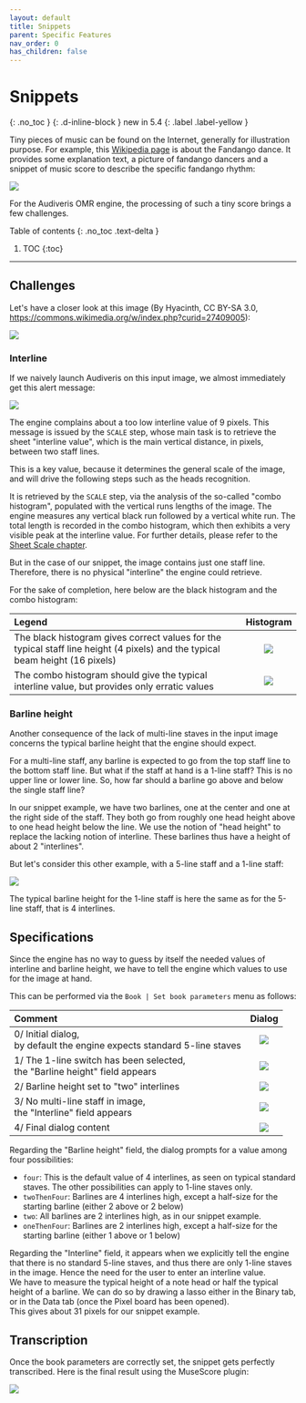 ```yaml
---
layout: default
title: Snippets
parent: Specific Features
nav_order: 0
has_children: false
---
```

# Snippets
{: .no_toc }
{: .d-inline-block }
new in 5.4
{: .label .label-yellow }

Tiny pieces of music can be found on the Internet, generally for illustration purpose.
For example, this [Wikipedia page](https://en.wikipedia.org/wiki/Fandango) is about the Fandango dance.
It provides some explanation text, a picture of fandango dancers and a snippet of music score to
describe the specific fandango rhythm:

![](../assets/images/fandango_wikipedia.png)

For the Audiveris OMR engine, the processing of such a tiny score brings a few challenges.

Table of contents
{: .no_toc .text-delta }
1. TOC
{:toc}
---

## Challenges

Let's have a closer look at this image (By Hyacinth, CC BY-SA 3.0, https://commons.wikimedia.org/w/index.php?curid=27409005):

![](../assets/images/Fandango_dance_pattern.png)

### Interline

If we naively launch Audiveris on this input image, we almost immediately get this alert message:

![](../assets/images/fandango_scale_alert.png)

The engine complains about a too low interline value of 9 pixels.
This message is issued by the ``SCALE`` step, whose main task is to retrieve the sheet "interline value",
which is the main vertical distance, in pixels, between two staff lines.

This is a key value, because it determines the general scale of the image, and will drive the following steps
such as the heads recognition.

It is retrieved by the ``SCALE`` step, via the analysis of the so-called "combo histogram", 
populated with the vertical runs lengths of the image.
The engine measures any vertical black run followed by a vertical white run.
The total length is recorded in the combo histogram, which then exhibits a very visible peak at the
interline value.
For further details, please refer to the [Sheet Scale chapter](../main/sheet_scale.md).

But in the case of our snippet, the image contains just one staff line.
Therefore, there is no physical "interline" the engine could retrieve.

For the sake of completion, here below are the black histogram and the combo histogram:

| Legend | Histogram|
| :---   | :---:|
|The black histogram gives correct values for the typical staff line height (4 pixels) and the typical beam height (16 pixels) | ![](../assets/images/fandango_black_histogram.png) |
|The combo histogram should give the typical interline value, but provides only erratic values | ![](../assets/images/fandango_combo_histogram.png)|

### Barline height

Another consequence of the lack of multi-line staves in the input image concerns the typical
barline height that the engine should expect.

For a multi-line staff, any barline is expected to go from the top staff line to the bottom staff line.
But what if the staff at hand is a 1-line staff? This is no upper line or lower line.
So, how far should a barline go above and below the single staff line?

In our snippet example, we have two barlines, one at the center and one at the right side of the staff.
They both go from roughly one head height above to one head height below the line.
We use the notion of "head height" to replace the lacking notion of interline.
These barlines thus have a height of about 2 "interlines".

But let's consider this other example, with a 5-line staff and a 1-line staff: 

![](../assets/images/drums_stave_sizes.png)

The typical barline height for the 1-line staff is here the same as for the 5-line staff, that is 4 interlines.

## Specifications

Since the engine has no way to guess by itself the needed values of interline and barline height, we have to tell the engine which values to use for the image at hand.

This can be performed via the ``Book | Set book parameters`` menu as follows:

| Comment | Dialog |
| :---    | :---:  |
| 0/ Initial dialog,<br> by default the engine expects standard 5-line staves  | ![](../assets/images/fandango_params_initial.png) |
| 1/ The 1-line switch has been selected,<br> the "Barline height" field appears | ![](../assets/images/fandango_params_1line.png) |
| 2/ Barline height set to "two" interlines | ![](../assets/images/fandango_params_barline_height.png) |
| 3/ No multi-line staff in image,<br> the "Interline" field appears    | ![](../assets/images/fandango_params_interline.png) |
| 4/ Final dialog content   | ![](../assets/images/fandango_params_final.png) |

Regarding the "Barline height" field, the dialog prompts for a value among four possibilities:
- ``four``: This is the default value of 4 interlines, as seen on typical standard staves.
The other possibilities can apply to 1-line staves only.
- ``twoThenFour``: Barlines are 4 interlines high, except a half-size for the starting barline (either 2 above or 2 below)
- ``two``: All barlines are 2 interlines high, as in our snippet example.
- ``oneThenFour``: Barlines are 2 interlines high, except a half-size for the starting barline (either 1 above or 1 below)

Regarding the "Interline" field, it appears when we explicitly tell the engine that there is no standard 5-line staves, and thus there are only 1-line staves in the image.
Hence the need for the user to enter an interline value.  
We have to measure the typical height of a note head or half the typical height of a barline.
We can do so by drawing a lasso either in the Binary tab, or in the Data tab (once the Pixel board has been opened).  
This gives about 31 pixels for our snippet example.

## Transcription

Once the book parameters are correctly set, the snippet gets perfectly transcribed.
Here is the final result using the MuseScore plugin:

![](../assets/images/fandango_musescore.png)
